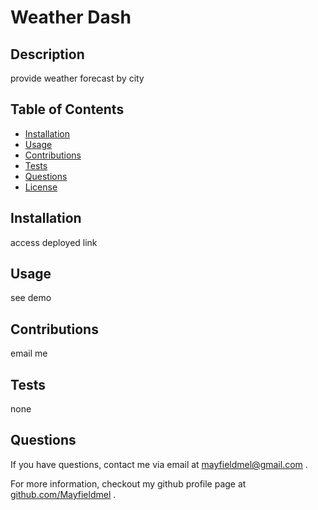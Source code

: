 # Weather Dash
  

  ## Description
  
  provide weather forecast by city
  
  ## Table of Contents
  * [Installation](#installation)
  * [Usage](#usage)
  * [Contributions](#contributions)
  * [Tests](#tests)
  * [Questions](#questions)
  * [License](#license)
  
  ## Installation
  
  access deployed link
  
  ## Usage
  
  see demo

  ## Contributions

  email me

  ## Tests

  none

  ## Questions
  
  If you have questions, contact me via email at [mayfieldmel@gmail.com](mailto:mayfieldmel@gmail.com) .

  For more information, checkout my github profile page at [github.com/Mayfieldmel](github.com/Mayfieldmel) .
  
  
  

